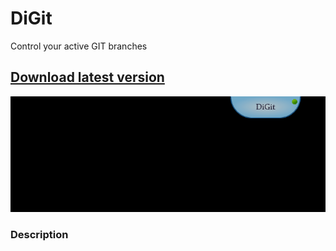 # DiGit
Control your active GIT branches

## [Download latest version](setup/DiGitSetup.msi)

![](Images/Preview.png)

### Description

